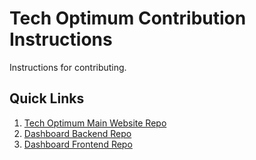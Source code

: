 # Tech Optimum Contribution Instructions
Instructions for contributing.

## Quick Links
1. [Tech Optimum Main Website Repo](https://github.com/TechOptimum/techoptimum)
2. [Dashboard Backend Repo](https://github.com/TechOptimum/NextJs-Dashboard-Backend)
3. [Dashboard Frontend Repo](https://github.com/TechOptimum/NextJs-Dashboard)
